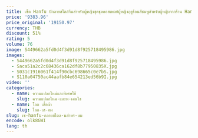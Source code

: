 ```yaml
---
title: เซ็ต Hanfu ปักลายสไตล์จีนสำหรับผู้หญิงชุดชุดคอสเพลย์ผู้หญิงฤดูร้อนสีชมพูสำหรับผู้หญิงจากร้าน Hanfu ชุดเดรสเต้นรำ
price: '9383.96'
price_original: '19150.97'
currency: THB
discount: 51%
rating: 5
volume: 76
image: S449662a5fd0d4f3d91d8f925718495986.jpg
images:
  - S449662a5fd0d4f3d91d8f925718495986.jpg
  - Saca51a2c2c68436ca162df8b77950835X.jpg
  - S031c1916061f414f90cbc698665c0e7bS.jpg
  - S110a04750ac44aafb84e654213ed56b9I.jpg
video: ''
categories:
  - name: ความแปลกใหม่และพิเศษใช้
    slug: ความแปลกใหม-และพ-เศษใช
  - name: โลก เสื้อผ้า
    slug: โลก-เส-อผ
slug: เซ-hanfu-กลายสไตล-นสำหร-บผ
encode: olk8GWI
lang: th
---
```

  